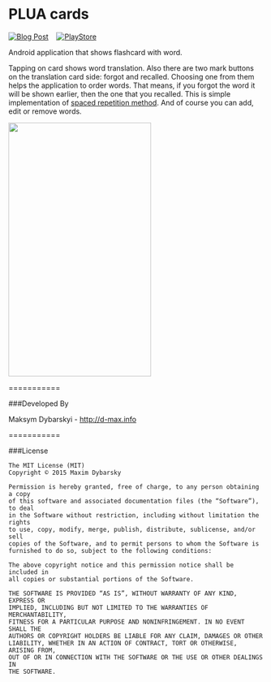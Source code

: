 
# PLUA cards

[![Blog Post](https://img.shields.io/badge/blog-post-yellow.svg)](http://dybarsky.blogspot.com/2015/03/plua-cards.html)
&nbsp;&nbsp;
[![PlayStore](https://img.shields.io/badge/play-store-blue.svg)](https://play.google.com/store/apps/details?id=dmax.plua)


Android application that shows flashcard with word.

Tapping on card shows word translation. Also there are two mark buttons on the translation card side: forgot and recalled. Choosing one from them helps the application to order words. That means, if you forgot the word it will be shown earlier, then the one that you recalled. This is simple implementation of [spaced repetition method][1]. And of course you can add, edit or remove words. 

<img src="https://lh6.googleusercontent.com/-DW_2X61TuPk/VPRqwFH_1xI/AAAAAAAANqI/eZC_rzjy488/w462-h821-no/device-2015-03-02-144947.png" width="281px" height="500px" />

===========

###Developed By

Maksym Dybarskyi - http://d-max.info

===========

###License

	The MIT License (MIT)
	Copyright © 2015 Maxim Dybarsky

	Permission is hereby granted, free of charge, to any person obtaining a copy
	of this software and associated documentation files (the “Software”), to deal
	in the Software without restriction, including without limitation the rights
	to use, copy, modify, merge, publish, distribute, sublicense, and/or sell
	copies of the Software, and to permit persons to whom the Software is
	furnished to do so, subject to the following conditions:

	The above copyright notice and this permission notice shall be included in
	all copies or substantial portions of the Software.

	THE SOFTWARE IS PROVIDED “AS IS”, WITHOUT WARRANTY OF ANY KIND, EXPRESS OR
	IMPLIED, INCLUDING BUT NOT LIMITED TO THE WARRANTIES OF MERCHANTABILITY,
	FITNESS FOR A PARTICULAR PURPOSE AND NONINFRINGEMENT. IN NO EVENT SHALL THE
	AUTHORS OR COPYRIGHT HOLDERS BE LIABLE FOR ANY CLAIM, DAMAGES OR OTHER
	LIABILITY, WHETHER IN AN ACTION OF CONTRACT, TORT OR OTHERWISE, ARISING FROM,
	OUT OF OR IN CONNECTION WITH THE SOFTWARE OR THE USE OR OTHER DEALINGS IN
	THE SOFTWARE.


[1]: http://en.wikipedia.org/wiki/Spaced_repetition
